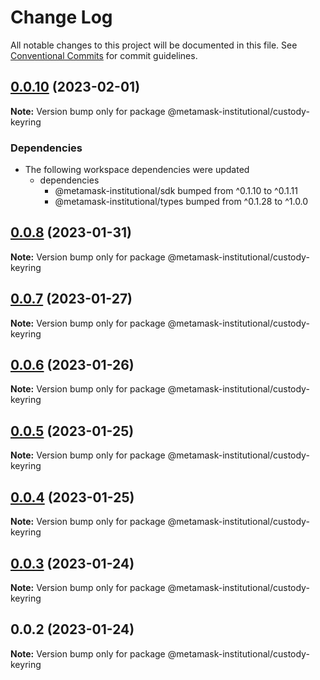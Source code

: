 # Change Log

All notable changes to this project will be documented in this file.
See [Conventional Commits](https://conventionalcommits.org) for commit guidelines.

## [0.0.10](https://github.com/consensys-vertical-apps/metamask-institutional/compare/@metamask-institutional/custody-keyring@0.0.8...@metamask-institutional/custody-keyring@0.0.10) (2023-02-01)

**Note:** Version bump only for package @metamask-institutional/custody-keyring

### Dependencies

- The following workspace dependencies were updated
  - dependencies
    - @metamask-institutional/sdk bumped from ^0.1.10 to ^0.1.11
    - @metamask-institutional/types bumped from ^0.1.28 to ^1.0.0

## [0.0.8](https://github.com/consensys-vertical-apps/metamask-institutional/compare/@metamask-institutional/custody-keyring@0.0.7...@metamask-institutional/custody-keyring@0.0.8) (2023-01-31)

**Note:** Version bump only for package @metamask-institutional/custody-keyring

## [0.0.7](https://github.com/consensys-vertical-apps/metamask-institutional/compare/@metamask-institutional/custody-keyring@0.0.6...@metamask-institutional/custody-keyring@0.0.7) (2023-01-27)

**Note:** Version bump only for package @metamask-institutional/custody-keyring

## [0.0.6](https://github.com/consensys-vertical-apps/metamask-institutional/compare/@metamask-institutional/custody-keyring@0.0.5...@metamask-institutional/custody-keyring@0.0.6) (2023-01-26)

**Note:** Version bump only for package @metamask-institutional/custody-keyring

## [0.0.5](https://github.com/consensys-vertical-apps/metamask-institutional/compare/@metamask-institutional/custody-keyring@0.0.4...@metamask-institutional/custody-keyring@0.0.5) (2023-01-25)

**Note:** Version bump only for package @metamask-institutional/custody-keyring

## [0.0.4](https://github.com/consensys-vertical-apps/metamask-institutional/compare/@metamask-institutional/custody-keyring@0.0.3...@metamask-institutional/custody-keyring@0.0.4) (2023-01-25)

**Note:** Version bump only for package @metamask-institutional/custody-keyring

## [0.0.3](https://github.com/consensys-vertical-apps/metamask-institutional/compare/@metamask-institutional/custody-keyring@0.0.2...@metamask-institutional/custody-keyring@0.0.3) (2023-01-24)

**Note:** Version bump only for package @metamask-institutional/custody-keyring

## 0.0.2 (2023-01-24)

**Note:** Version bump only for package @metamask-institutional/custody-keyring
